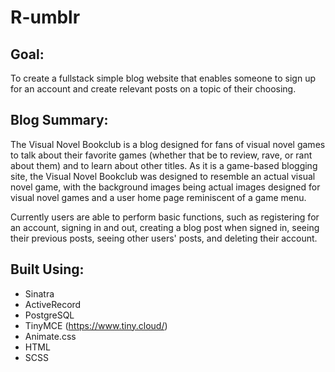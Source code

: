 # R-umblr

## Goal:
To create a fullstack simple blog website that enables someone to sign up for an account and create relevant posts on a topic of their choosing.

## Blog Summary:
The Visual Novel Bookclub is a blog designed for fans of visual novel games to talk about their favorite games (whether that be to review, rave, or rant about them) and to learn about other titles. As it is a game-based blogging site, the Visual Novel Bookclub was designed to resemble an actual visual novel game, with the background images being actual images designed for visual novel games and a user home page reminiscent of a game menu. 

Currently users are able to perform basic functions, such as registering for an account, signing in and out, creating a blog post when signed in, seeing their previous posts, seeing other users' posts, and deleting their account.

## Built Using:
* Sinatra
* ActiveRecord
* PostgreSQL
* TinyMCE (https://www.tiny.cloud/)
* Animate.css
* HTML
* SCSS

